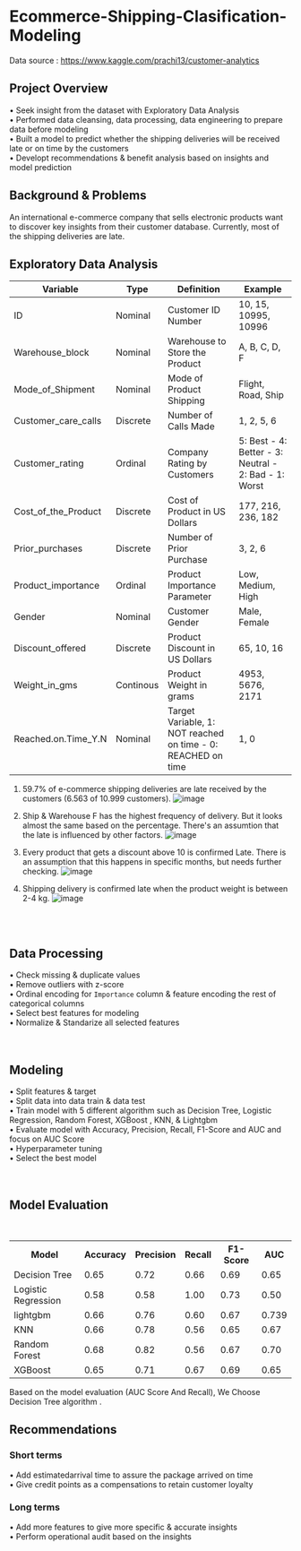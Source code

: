 # Ecommerce-Shipping-Clasification-Modeling
Data source : https://www.kaggle.com/prachi13/customer-analytics

## **Project Overview** 
• Seek insight from the dataset with Exploratory Data Analysis <br>
• Performed data cleansing, data processing, data engineering to prepare data before modeling <br>
• Built a model to predict whether the shipping deliveries will be received late or on time by the customers <br>
• Developt  recommendations & benefit analysis based on insights and model prediction 
<br>
## **Background & Problems**
An international e-commerce company that sells electronic products want to discover key insights from their customer database. Currently, most of the shipping deliveries are late. 
<br>
## **Exploratory Data Analysis**
| Variable | Type | Definition | Example |
| ----------- | ----------- | ----------- | ----------- |
| ID | Nominal | Customer ID Number | 10, 15, 10995, 10996
| Warehouse_block | Nominal | Warehouse to Store the Product | A, B, C, D, F
| Mode_of_Shipment | Nominal | Mode of Product Shipping | Flight, Road, Ship
| Customer_care_calls | Discrete | Number of Calls Made | 1, 2, 5, 6
| Customer_rating | Ordinal | Company Rating by Customers | 5: Best - 4: Better - 3: Neutral - 2: Bad - 1: Worst
| Cost_of_the_Product | Discrete | Cost of Product in US Dollars | 177, 216, 236, 182
| Prior_purchases | Discrete | Number of Prior Purchase | 3, 2, 6
| Product_importance | Ordinal | Product Importance Parameter | Low, Medium, High
| Gender | Nominal | Customer Gender | Male, Female
| Discount_offered | Discrete | Product Discount in US Dollars | 65, 10, 16
| Weight_in_gms | Continous | Product Weight in grams | 4953, 5676, 2171
| Reached.on.Time_Y.N | Nominal | Target Variable, 1: NOT reached on time - 0: REACHED on time | 1, 0

1. 59.7% of e-commerce shipping deliveries are late received by the customers (6.563 of 10.999 customers).
![image](https://user-images.githubusercontent.com/80570935/126962808-11ff1d40-e71b-4d71-b0ed-e561ae408e3a.png)

2. Ship & Warehouse F has the highest frequency of delivery. But it looks almost the same based on the percentage. There's an assumtion that the late is influenced by other factors.
![image](https://user-images.githubusercontent.com/80570935/126960264-5f61c973-91f9-4ab3-b1a3-ca4f236ec0a4.png)

3. Every product that gets a discount above 10 is confirmed Late. There is an assumption that this happens in specific months, but needs further checking. 
![image](https://user-images.githubusercontent.com/80570935/126960668-055ad318-7bd9-4674-a2c5-73211b8215e6.png)

4. Shipping delivery is confirmed late when the product weight is between 2-4 kg.
![image](https://user-images.githubusercontent.com/80570935/126961078-28049344-6c62-4168-b92e-c347c8b80930.png)

<br><br>
## **Data Processing**<br>
• Check missing & duplicate values<br>
• Remove outliers with z-score<br>
• Ordinal encoding for `Importance` column & feature encoding the rest of categorical columns<br>
• Select best features for modeling<br>
• Normalize & Standarize all selected features <br>
<br><br>
## **Modeling**<br>
• Split features & target<br>
• Split data into data train & data test<br>
• Train model with 5 different algorithm such as Decision Tree, Logistic Regression, Random Forest, XGBoost , KNN, & Lightgbm<br>
• Evaluate model with Accuracy, Precision, Recall, F1-Score and AUC and focus on AUC Score<br>
• Hyperparameter tuning<br>
• Select the best model<br>
<br><br>
## **Model Evaluation**
<br> 

<table>
  <tr>
    <th>Model</th>
    <th>Accuracy</th>
    <th>Precision</th>
    <th>Recall</th>
    <th>F1-Score</th>
    <th>AUC</th>
  </tr>
  <tr>
    <td>Decision Tree</td>
    <td>0.65</td>
    <td>0.72</td>
    <td>0.66</td>
    <td>0.69</td>
    <td>0.65</td>
  </tr>
  <tr>
    <td>Logistic Regression</td>
    <td>0.58</td>
    <td>0.58</td>
    <td>1.00</td>
    <td>0.73</td>
    <td>0.50</td>
  </tr>
  <tr>
    <td>lightgbm</td>
    <td>0.66</td>
    <td>0.76</td>
    <td>0.60</td>
    <td>0.67</td>
    <td>0.739</td>
  </tr>
  <tr>
    <td>KNN</td>
    <td>0.66</td>
    <td>0.78</td>
    <td>0.56</td>
    <td>0.65</td>
    <td>0.67</td>
  </tr>
  <tr>
    <td>Random Forest</td>
    <td>0.68</td>
    <td>0.82</td>
    <td>0.56</td>
    <td>0.67</td>
    <td>0.70</td>
  </tr>
  <tr>
    <td>XGBoost</td>
    <td>0.65</td>
    <td>0.71</td>
    <td>0.67</td>
    <td>0.69</td>
    <td>0.65</td>
  </tr>
</table>
Based on the model evaluation (AUC Score And Recall), We Choose Decision Tree algorithm .


## **Recommendations**<br>
### Short terms
• Add estimatedarrival time to assure the package arrived on time<br>
• Give credit points as a compensations to retain customer loyalty<br>
### Long terms
• Add more features to give more specific & accurate insights<br>
• Perform operational audit based on the insights<br>
